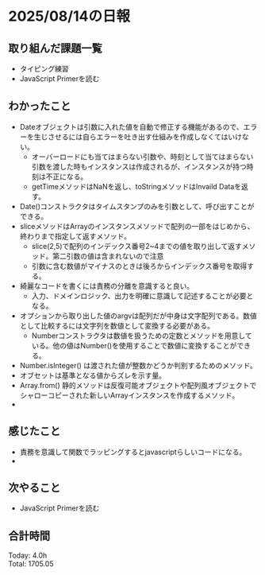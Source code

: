 # 2025/08/14の日報
## 取り組んだ課題一覧
* タイピング練習
* JavaScript Primerを読む
## わかったこと 
* Dateオブジェクトは引数に入れた値を自動で修正する機能があるので、エラーを生じさせるには自らエラーを吐き出す仕組みを作成しなくてはいけない。
  * オーバーロードにも当てはまらない引数や、時刻として当てはまらない引数を渡した時もインスタンスは作成されるが、インスタンスが持つ時刻は不正になる。
  * getTimeメソッドはNaNを返し、toStringメソッドはInvaild Dataを返す。 
* Date()コンストラクタはタイムスタンプのみを引数として、呼び出すことができる。
* sliceメソッドはArrayのインスタンスメソッドで配列の一部をはじめから、終わりまで指定して返すメソッド。
  * slice(2,5)で配列のインデックス番号2~4までの値を取り出して返すメソッド。第二引数の値は含まれないので注意
  * 引数に含む数値がマイナスのときは後ろからインデックス番号を取得する。
* 綺麗なコードを書くには責務の分離を意識すると良い。
  * 入力、ドメインロジック、出力を明確に意識して記述することが必要となる。
* オプションから取り出した値のargvは配列だが中身は文字配列である。数値として比較するには文字列を数値として変換する必要がある。
  * Numberコンストラクタは数値を扱うための定数とメソッドを用意している。他の値はNumber()を使用することで数値に変換することができる。
* Number.isInteger() は渡された値が整数かどうか判別するためのメソッド。    
* オブセットは基準となる値からズレを示す量。
* Array.from() 静的メソッドは反復可能オブジェクトや配列風オブジェクトでシャローコピーされた新しいArrayインスタンスを作成するメソッド。
* 
## 感じたこと
* 責務を意識して関数でラッピングするとjavascriptらしいコードになる。
* 
## 次やること
* JavaScript Primerを読む
##  合計時間 
Today: 4.0h<br>
Total: 1705.05
